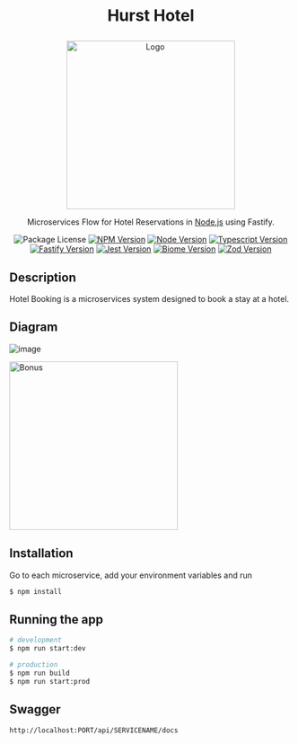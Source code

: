 # <p align="center">Hurst Hotel</p>
<p align="center">
  <img src="https://github.com/lurickardo/test-hotel-booking/assets/34722198/58dab62b-951c-48f0-82a4-d9c1f0574e13" alt="Logo" width="300">
</p>
<p align="center">Microservices Flow for Hotel Reservations in <a href="https://nodejs.org" target="_blank">Node.js</a> using Fastify.</p>
<p align="center">
  <a><img src="https://img.shields.io/badge/license-MIT-green" alt="Package License" /></a>
  <a href="https://www.npmjs.com" target="_blank"><img src="https://img.shields.io/badge/npm-v10.2.3-green?logo=npm" alt="NPM Version" /></a>
  <a href="https://nodejs.org" target="_blank"><img src="https://img.shields.io/badge/node-v20.10.0-green?logo=nodedotjs" alt="Node Version"></a>
  <a href="https://www.typescriptlang.org" target="_blank"><img src="https://img.shields.io/badge/typescript-v5.3.3-green?logo=typescript" alt="Typescript Version"></a>
  <a href="https://fastify.dev" target="_blank"><img src="https://img.shields.io/badge/fastify-v4.25.2-green?logo=fastify" alt="Fastify Version"></a>
  <a href="https://jestjs.io" target="_blank"><img src="https://img.shields.io/badge/jest-v29.7.0-green?logo=jest" alt="Jest Version"></a>
  <a href="https://biomejs.dev" target="_blank"><img src="https://img.shields.io/badge/biome-v1.5.3-green?logo=biome" alt="Biome Version"></a>
  <a href="https://zod.dev/" target="_blank"><img src="https://img.shields.io/badge/zod-v3.22.4-green?logo=zod" alt="Zod Version"></a>
</p>

## Description

Hotel Booking is a microservices system designed to book a stay at a hotel.

## Diagram
![image](https://github.com/lurickardo/test-hotel-booking/assets/34722198/cd03633d-59d7-47ea-af97-4c382b372159)

<img src="https://github.com/lurickardo/test-hotel-booking/assets/34722198/a5205ab2-3411-49c2-b94c-68652c886407" alt="Bonus" width="300">

## Installation

Go to each microservice, add your environment variables and run
```bash
$ npm install
```

## Running the app

```bash
# development
$ npm run start:dev

# production
$ npm run build
$ npm run start:prod
```

## Swagger

`http://localhost:PORT/api/SERVICENAME/docs`
